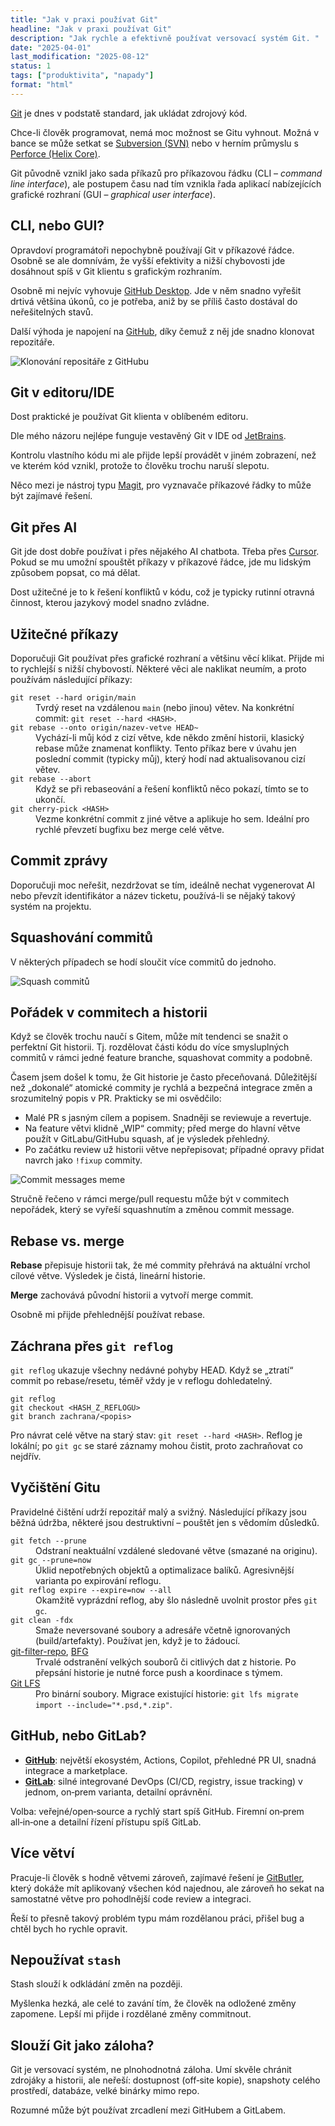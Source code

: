 ```yaml
---
title: "Jak v praxi používat Git"
headline: "Jak v praxi používat Git"
description: "Jak rychle a efektivně používat versovací systém Git. "
date: "2025-04-01"
last_modification: "2025-08-12"
status: 1
tags: ["produktivita", "napady"]
format: "html"
---
```


<p><a href="https://git-scm.com">Git</a> je dnes v podstatě standard, jak ukládat zdrojový kód.</p>

<p>Chce-li člověk programovat, nemá moc možnost se Gitu vyhnout. Možná v bance se může setkat se <a href="https://subversion.apache.org">Subversion (SVN)</a> nebo v herním průmyslu s <a href="https://www.perforce.com/products/helix-core">Perforce (Helix Core)</a>.</p>

<p>Git původně vznikl jako sada příkazů pro příkazovou řádku (CLI – <i lang="en">command line interface</i>), ale postupem času nad tím vznikla řada aplikací nabízejících grafické rozhraní (GUI – <i lang="en">graphical user interface</i>).</p>



<h2 id="cli-gui">CLI, nebo GUI?</h2>

<p>Opravdoví programátoři nepochybně používají Git v příkazové řádce. Osobně se ale domnívám, že vyšší efektivity a nižší chybovosti jde dosáhnout spíš v Git klientu s grafickým rozhraním.</p>

<p>Osobně mi nejvíc vyhovuje <a href="https://github.com/apps/desktop">GitHub Desktop</a>. Jde v něm snadno vyřešit drtivá většina úkonů, co je potřeba, aniž by se příliš často dostával do neřešitelných stavů.</p>

<p>Další výhoda je napojení na <a href="https://github.com">GitHub</a>, díky čemuž z něj jde snadno klonovat repozitáře.</p>


<p><img src="/files/git-prakticky/klonovani-repositare-z-githubu.png" alt="Klonování repositáře z GitHubu" class="border"></p>


<h2 id="editor">Git v editoru/IDE</h2>

<p>Dost praktické je používat Git klienta v oblíbeném editoru.</p>

<p>Dle mého názoru nejlépe funguje vestavěný Git v IDE od <a href="https://www.jetbrains.com">JetBrains</a>.</p>

<p>Kontrolu vlastního kódu mi ale přijde lepší provádět v jiném zobrazení, než ve kterém kód vznikl, protože to člověku trochu naruší slepotu.</p>

<p>Něco mezi je nástroj typu <a href="https://magit.vc">Magit</a>, pro vyznavače příkazové řádky to může být zajímavé řešení.</p>


<h2 id="ai">Git přes AI</h2>

<p>Git jde dost dobře používat i přes nějakého AI chatbota. Třeba přes <a href="https://www.cursor.com">Cursor</a>. Pokud se mu umožní spouštět příkazy v příkazové řádce, jde mu lidským způsobem popsat, co má dělat.</p>

<p>Dost užitečné je to k řešení konfliktů v kódu, což je typicky rutinní otravná činnost, kterou jazykový model snadno zvládne.</p>



<h2 id="prikazy">Užitečné příkazy</h2>

<p>Doporučuji Git používat přes grafické rozhraní a většinu věcí klikat. Přijde mi to rychlejší s nižší chybovostí. Některé věci ale naklikat neumím, a proto používám následující příkazy:</p>


<dl>
<dt><code>git reset --hard origin/main</code></dt>
<dd>Tvrdý reset na vzdálenou <code>main</code> (nebo jinou) větev. Na konkrétní commit: <code>git reset --hard &lt;HASH&gt;</code>.</dd>


<dt><code>git rebase --onto origin/nazev-vetve HEAD~</code></dt>
<dd>Vychází-li můj kód z cizí větve, kde někdo změní historii, klasický rebase může znamenat konflikty. Tento příkaz bere v úvahu jen poslední commit (typicky můj), který hodí nad aktualisovanou cizí větev.</dd>


<dt><code>git rebase --abort</code></dt>
<dd>Když se při rebaseování a řešení konfliktů něco pokazí, tímto se to ukončí.</dd>


<dt><code>git cherry-pick &lt;HASH&gt;</code></dt>
<dd>Vezme konkrétní commit z jiné větve a aplikuje ho sem. Ideální pro rychlé převzetí bugfixu bez merge celé větve.</dd>
</dl>


<h2 id="commit-messages">Commit zprávy</h2>
<p>Doporučuji moc neřešit, nezdržovat se tím, ideálně nechat vygenerovat AI nebo převzít identifikátor a název ticketu, používá-li se nějaký takový systém na projektu.</p>

<h2 id="squash">Squashování commitů</h2>

<p>V některých případech se hodí sloučit více commitů do jednoho.</p>

<p><img src="/files/git-prakticky/squash.png" alt="Squash commitů" class="border"></p>


<h2 id="poradek">Pořádek v commitech a historii</h2>

<p>Když se člověk trochu naučí s Gitem, může mít tendenci se snažit o perfektní Git historii. Tj. rozdělovat části kódu do více smysluplných commitů v rámci jedné feature branche, squashovat commity a podobně.</p>

<p>Časem jsem došel k tomu, že Git historie je často přeceňovaná. Důležitější než „dokonalé“ atomické commity je rychlá a bezpečná integrace změn a srozumitelný popis v PR. Prakticky se mi osvědčilo:</p>

<ul>
  <li>Malé PR s jasným cílem a popisem. Snadněji se reviewuje a revertuje.</li>
  <li>Na feature větvi klidně „WIP“ commity; před merge do hlavní větve použít v GitLabu/GitHubu squash, ať je výsledek přehledný.</li>
  <li>Po začátku review už historii větve nepřepisovat; případné opravy přidat navrch jako <code>!fixup</code> commity.</li>
</ul>

<p><img src="/files/git-prakticky/commit-messages.png" alt="Commit messages meme" class="border"></p>

<p>Stručně řečeno v rámci merge/pull requestu může být v commitech nepořádek, který se vyřeší squashnutím a změnou commit message.</p>



<h2 id="rebase-merge">Rebase vs. merge</h2>
<p><b>Rebase</b> přepisuje historii tak, že mé commity přehrává na aktuální vrchol cílové větve. Výsledek je čistá, lineární historie.</p>
<p><b>Merge</b> zachovává původní historii a vytvoří merge commit.</p>

<p>Osobně mi přijde přehlednější používat rebase.</p>

<h2 id="reflog">Záchrana přes <code>git reflog</code></h2>
<p><code>git reflog</code> ukazuje všechny nedávné pohyby HEAD. Když se „ztratí“ commit po rebase/resetu, téměř vždy je v reflogu dohledatelný.</p>
<pre><code>git reflog
git checkout &lt;HASH_Z_REFLOGU&gt;
git branch zachrana/&lt;popis&gt;</code></pre>
<p>Pro návrat celé větve na starý stav: <code>git reset --hard &lt;HASH&gt;</code>. Reflog je lokální; po <code>git gc</code> se staré záznamy mohou čistit, proto zachraňovat co nejdřív.</p>

<h2 id="cisteni">Vyčištění Gitu</h2>
<p>Pravidelné čištění udrží repozitář malý a svižný. Následující příkazy jsou běžná údržba, některé jsou destruktivní – pouštět jen s vědomím důsledků.</p>
<dl>
  <dt><code>git fetch --prune</code></dt>
  <dd>Odstraní neaktuální vzdálené sledované větve (smazané na originu).</dd>

  <dt><code>git gc --prune=now</code></dt>
  <dd>Úklid nepotřebných objektů a optimalizace balíků. Agresivnější varianta po expirování reflogu.</dd>

  <dt><code>git reflog expire --expire=now --all</code></dt>
  <dd>Okamžitě vyprázdní reflog, aby šlo následně uvolnit prostor přes <code>git gc</code>.</dd>

  <dt><code>git clean -fdx</code></dt>
  <dd>Smaže neversované soubory a adresáře včetně ignorovaných (build/artefakty). Používat jen, když je to žádoucí.</dd>

  <dt><a href="https://github.com/newren/git-filter-repo">git-filter-repo</a>, <a href="https://rtyley.github.io/bfg-repo-cleaner/">BFG</a></dt>
  <dd>Trvalé odstranění velkých souborů či citlivých dat z historie. Po přepsání historie je nutné force push a koordinace s týmem.</dd>

  <dt><a href="https://git-lfs.com">Git LFS</a></dt>
  <dd>Pro binární soubory. Migrace existující historie: <code>git lfs migrate import --include="*.psd,*.zip"</code>.</dd>
</dl>


<h2 id="github-gitlab">GitHub, nebo GitLab?</h2>
<ul>
  <li><a href="https://github.com"><b>GitHub</b></a>: největší ekosystém, Actions, Copilot, přehledné PR UI, snadná integrace a marketplace.</li>
  <li><a href="https://gitlab.com"><b>GitLab</b></a>: silné integrované DevOps (CI/CD, registry, issue tracking) v jednom, on‑prem varianta, detailní oprávnění.</li>
</ul>
<p>Volba: veřejné/open‑source a rychlý start spíš GitHub. Firemní on‑prem all‑in‑one a detailní řízení přístupu spíš GitLab.</p>

<h2 id="vice-vetvi">Více větví</h2>

<p>Pracuje-li člověk s hodně větvemi zároveň, zajímavé řešení je <a href="https://gitbutler.com">GitButler</a>, který dokáže mít aplikovaný všechen kód najednou, ale zároveň ho sekat na samostatné větve pro pohodlnější code review a integraci.</p>

<p>Řeší to přesně takový problém typu mám rozdělanou práci, přišel bug a chtěl bych ho rychle opravit.</p>

<h2 id="stash">Nepoužívat <code>stash</code></h2>

<p>Stash slouží k odkládání změn na později.</p>

<p>Myšlenka hezká, ale celé to zavání tím, že člověk na odložené změny zapomene. Lepší mi přijde i rozdělané změny commitnout.</p>


<h2 id="zaloha">Slouží Git jako záloha?</h2>

<p>Git je versovací systém, ne plnohodnotná záloha. Umí skvěle chránit zdrojáky a historii, ale neřeší:
 dostupnost (off‑site kopie), snapshoty celého prostředí, databáze, velké binárky mimo repo.</p>

<p>Rozumné může být používat zrcadlení mezi GitHubem a GitLabem.</p>
